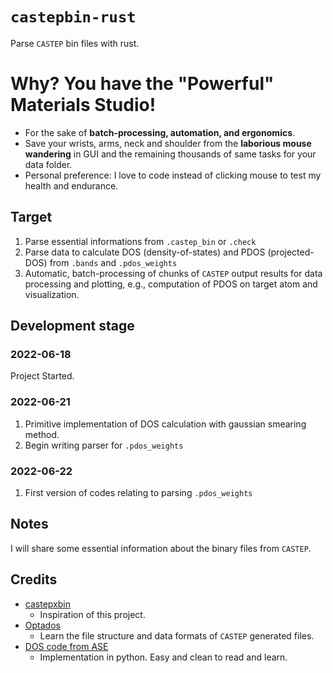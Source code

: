# `castepbin-rust`
Parse `CASTEP` bin files with rust.

# Why? You have the "Powerful" Materials Studio!
- For the sake of **batch-processing, automation, and ergonomics**. 
- Save your wrists, arms, neck and shoulder from the **laborious mouse wandering** in GUI and the remaining thousands of same tasks for your data folder.
- Personal preference: I love to code instead of clicking mouse to test my health and endurance.
## Target
1. Parse essential informations from `.castep_bin` or `.check`
2. Parse data to calculate DOS (density-of-states) and PDOS (projected-DOS) from `.bands` and `.pdos_weights`
3. Automatic, batch-processing of chunks of `CASTEP` output results for data processing and plotting, e.g., computation of PDOS on target atom and visualization.

## Development stage
### 2022-06-18
Project Started.
### 2022-06-21
1. Primitive implementation of DOS calculation with gaussian smearing method.
2. Begin writing parser for `.pdos_weights`
### 2022-06-22
1. First version of codes relating to parsing `.pdos_weights`

## Notes
I will share some essential information about the binary files from `CASTEP`.

## Credits
- [castepxbin](https://github.com/zhubonan/castepxbin)
    - Inspiration of this project.
- [Optados](https://github.com/optados-developers/optados)
    - Learn the file structure and data formats of `CASTEP` generated files.
- [DOS code from ASE](https://wiki.fysik.dtu.dk/ase/_modules/ase/dft/dos.html#DOS)
    - Implementation in python. Easy and clean to read and learn.
